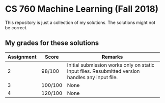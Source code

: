 # CS 760 Machine Learning (Fall 2018)
This repository is just a collection of my solutions. The solutions might not be correct.

## My grades for these solutions

| Assignment    | Score         | Remarks |
| ------------- | ------------- | ------- |
| 2             | 98/100         | Initial submission works only on static input files. Resubmitted version handles any input file.    |
| 3             | 100/100         | None    |
| 4             | 120/100         | None    |
